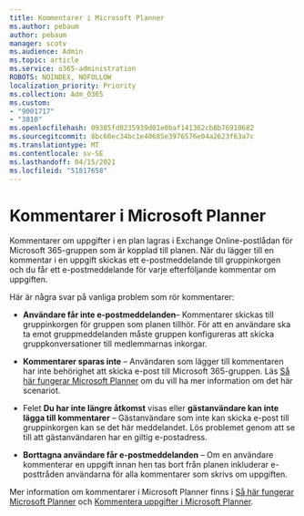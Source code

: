 ```yaml
---
title: Kommentarer i Microsoft Planner
ms.author: pebaum
author: pebaum
manager: scotv
ms.audience: Admin
ms.topic: article
ms.service: o365-administration
ROBOTS: NOINDEX, NOFOLLOW
localization_priority: Priority
ms.collection: Adm_O365
ms.custom:
- "9001717"
- "3810"
ms.openlocfilehash: 09385fd0235939d01e0baf141362cb8b76910682
ms.sourcegitcommit: 8bc60ec34bc1e40685e3976576e04a2623f63a7c
ms.translationtype: MT
ms.contentlocale: sv-SE
ms.lasthandoff: 04/15/2021
ms.locfileid: "51817658"
---
```

# <a name="comments-in-microsoft-planner"></a>Kommentarer i Microsoft Planner

Kommentarer om uppgifter i en plan lagras i Exchange Online-postlådan för Microsoft 365-gruppen som är kopplad till planen.  När du lägger till en kommentar i en uppgift skickas ett e-postmeddelande till gruppinkorgen och du får ett e-postmeddelande för varje efterföljande kommentar om uppgiften.

Här är några svar på vanliga problem som rör kommentarer:

- **Användare får inte e-postmeddelanden**– Kommentarer skickas till gruppinkorgen för gruppen som planen tillhör. För att en användare ska ta emot gruppmeddelanden måste gruppen konfigureras att skicka gruppkonversationer till medlemmarnas inkorgar.

- **Kommentarer sparas inte** – Användaren som lägger till kommentaren har inte behörighet att skicka e-post till Microsoft 365-gruppen. Läs [Så här fungerar Microsoft Planner](https://techcommunity.microsoft.com/t5/planner-blog/how-microsoft-planner-works/ba-p/1214736) om du vill ha mer information om det här scenariot.

- Felet **Du har inte längre åtkomst** visas eller **gästanvändare kan inte lägga till kommentarer** – Gästanvändare som inte kan skicka e-post till gruppinkorgen kan se det här meddelandet. Lös problemet genom att se till att gästanvändaren har en giltig e-postadress.

- **Borttagna användare får e-postmeddelanden** – Om en användare kommenterar en uppgift innan hen tas bort från planen inkluderar e-posttråden användarna för alla kommentarer som skrivs om uppgiften.

Mer information om kommentarer i Microsoft Planner finns i [Så här fungerar Microsoft Planner](https://techcommunity.microsoft.com/t5/planner-blog/how-microsoft-planner-works/ba-p/1214736) och [Kommentera uppgifter i Microsoft Planner](https://support.microsoft.com/office/fd4aedde-7785-4cd0-96ee-122fbc9140e1).
